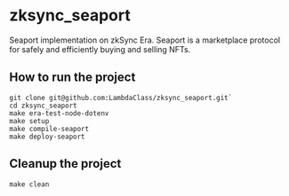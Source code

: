 # zksync_seaport

Seaport implementation on zkSync Era. Seaport is a marketplace protocol for safely and efficiently buying and selling NFTs.

## How to run the project

```
git clone git@github.com:LambdaClass/zksync_seaport.git`
cd zksync_seaport
make era-test-node-dotenv
make setup
make compile-seaport
make deploy-seaport
```

## Cleanup the project

```
make clean
```
